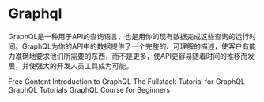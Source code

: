 # Graphql

GraphQL是一种用于API的查询语言，也是用你的现有数据完成这些查询的运行时间。GraphQL为你的API中的数据提供了一个完整的、可理解的描述，使客户有能力准确地要求他们所需要的东西，而不是更多，使API更容易随着时间的推移而发展，并使强大的开发人员工具成为可能。

<ResourceGroupTitle>Free Content</ResourceGroupTitle>
<BadgeLink colorScheme='yellow' badgeText='Read' href='https://graphql.org/learn/'>Introduction to GraphQL</BadgeLink>
<BadgeLink colorScheme='yellow' badgeText='Read' href='https://www.howtographql.com/'>The Fullstack Tutorial for GraphQL</BadgeLink>
<BadgeLink colorScheme='green' badgeText='Course' href='https://odyssey.apollographql.com/'>GraphQL Tutorials</BadgeLink>
<BadgeLink badgeText='Watch' href='https://www.youtube.com/watch?v=ed8SzALpx1Q'>GraphQL Course for Beginners</BadgeLink>
